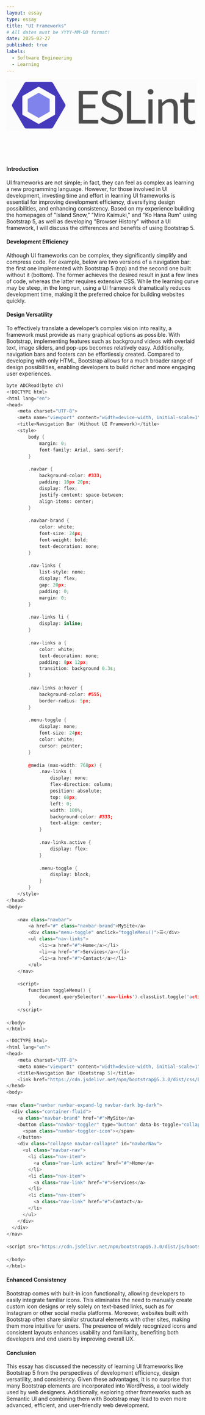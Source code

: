 ```yaml
---
layout: essay
type: essay
title: "UI Frameworks"
# All dates must be YYYY-MM-DD format!
date: 2025-02-27
published: true
labels:
  - Software Engineering
  - Learning
---
```


<img width="500px" class="rounded float-start pe-4" src="../img/ESLint.png"><br><br><br><br><br>

<h4>Introduction</h4>
<p>
UI frameworks are not simple; in fact, they can feel as complex as learning a new programming language. However, for those involved in UI development, investing time and effort in learning UI frameworks is essential for improving development efficiency, diversifying design possibilities, and enhancing consistency. Based on my experience building the homepages of "Island Snow," "Miro Kaimuki," and "Ko Hana Rum" using Bootstrap 5, as well as developing "Browser History" without a UI framework, I will discuss the differences and benefits of using Bootstrap 5.
</p>

<h4>Development Efficiency</h4>
<p>
Although UI frameworks can be complex, they significantly simplify and compress code. For example, below are two versions of a navigation bar: the first one implemented with Bootstrap 5 (top) and the second one built without it (bottom). The former achieves the desired result in just a few lines of code, whereas the latter requires extensive CSS. While the learning curve may be steep, in the long run, using a UI framework dramatically reduces development time, making it the preferred choice for building websites quickly.
</p>

<h4>Design Versatility</h4>
<p>
To effectively translate a developer’s complex vision into reality, a framework must provide as many graphical options as possible. With Bootstrap, implementing features such as background videos with overlaid text, image sliders, and pop-ups becomes relatively easy. Additionally, navigation bars and footers can be effortlessly created. Compared to developing with only HTML, Bootstrap allows for a much broader range of design possibilities, enabling developers to build richer and more engaging user experiences.
</p>

```cpp
byte ADCRead(byte ch)
<!DOCTYPE html>
<html lang="en">
<head>
    <meta charset="UTF-8">
    <meta name="viewport" content="width=device-width, initial-scale=1">
    <title>Navigation Bar (Without UI Framework)</title>
    <style>
        body {
            margin: 0;
            font-family: Arial, sans-serif;
        }

        .navbar {
            background-color: #333;
            padding: 10px 20px;
            display: flex;
            justify-content: space-between;
            align-items: center;
        }

        .navbar-brand {
            color: white;
            font-size: 24px;
            font-weight: bold;
            text-decoration: none;
        }

        .nav-links {
            list-style: none;
            display: flex;
            gap: 20px;
            padding: 0;
            margin: 0;
        }

        .nav-links li {
            display: inline;
        }

        .nav-links a {
            color: white;
            text-decoration: none;
            padding: 8px 12px;
            transition: background 0.3s;
        }

        .nav-links a:hover {
            background-color: #555;
            border-radius: 5px;
        }

        .menu-toggle {
            display: none;
            font-size: 24px;
            color: white;
            cursor: pointer;
        }

        @media (max-width: 768px) {
            .nav-links {
                display: none;
                flex-direction: column;
                position: absolute;
                top: 60px;
                left: 0;
                width: 100%;
                background-color: #333;
                text-align: center;
            }

            .nav-links.active {
                display: flex;
            }

            .menu-toggle {
                display: block;
            }
        }
    </style>
</head>
<body>

    <nav class="navbar">
        <a href="#" class="navbar-brand">MySite</a>
        <div class="menu-toggle" onclick="toggleMenu()">☰</div>
        <ul class="nav-links">
            <li><a href="#">Home</a></li>
            <li><a href="#">Services</a></li>
            <li><a href="#">Contact</a></li>
        </ul>
    </nav>

    <script>
        function toggleMenu() {
            document.querySelector('.nav-links').classList.toggle('active');
        }
    </script>

</body>
</html>
```

```cpp
<!DOCTYPE html>
<html lang="en">
<head>
    <meta charset="UTF-8">
    <meta name="viewport" content="width=device-width, initial-scale=1">
    <title>Navigation Bar (Bootstrap 5)</title>
    <link href="https://cdn.jsdelivr.net/npm/bootstrap@5.3.0/dist/css/bootstrap.min.css" rel="stylesheet">
</head>
<body>

<nav class="navbar navbar-expand-lg navbar-dark bg-dark">
  <div class="container-fluid">
    <a class="navbar-brand" href="#">MySite</a>
    <button class="navbar-toggler" type="button" data-bs-toggle="collapse" data-bs-target="#navbarNav">
      <span class="navbar-toggler-icon"></span>
    </button>
    <div class="collapse navbar-collapse" id="navbarNav">
      <ul class="navbar-nav">
        <li class="nav-item">
          <a class="nav-link active" href="#">Home</a>
        </li>
        <li class="nav-item">
          <a class="nav-link" href="#">Services</a>
        </li>
        <li class="nav-item">
          <a class="nav-link" href="#">Contact</a>
        </li>
      </ul>
    </div>
  </div>
</nav>

<script src="https://cdn.jsdelivr.net/npm/bootstrap@5.3.0/dist/js/bootstrap.bundle.min.js"></script>

</body>
</html>
```

<h4>Enhanced Consistency</h4>
<p>
Bootstrap comes with built-in icon functionality, allowing developers to easily integrate familiar icons. This eliminates the need to manually create custom icon designs or rely solely on text-based links, such as for Instagram or other social media platforms. Moreover, websites built with Bootstrap often share similar structural elements with other sites, making them more intuitive for users. The presence of widely recognized icons and consistent layouts enhances usability and familiarity, benefiting both developers and end users by improving overall UX.
</p>

<h4>Conclusion</h4>
<p>
This essay has discussed the necessity of learning UI frameworks like Bootstrap 5 from the perspectives of development efficiency, design versatility, and consistency. Given these advantages, it is no surprise that many Bootstrap elements are incorporated into WordPress, a tool widely used by web designers. Additionally, exploring other frameworks such as Semantic UI and combining them with Bootstrap may lead to even more advanced, efficient, and user-friendly web development.
</p>
